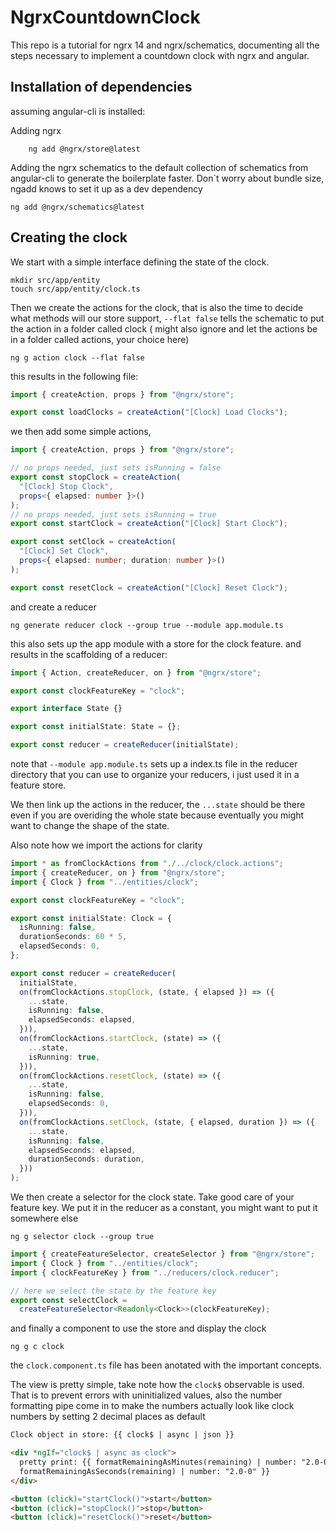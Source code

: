 # NgrxCountdownClock

This repo is a tutorial for ngrx 14 and ngrx/schematics, documenting all the steps necessary to implement a countdown clock with ngrx and angular.

## Installation of dependencies

assuming angular-cli is installed:

Adding ngrx

```
    ng add @ngrx/store@latest
```

Adding the ngrx schematics to the default collection of schematics from angular-cli to generate the boilerplate faster. Don`t worry about bundle size, ngadd knows to set it up as a dev dependency

```
ng add @ngrx/schematics@latest
```

## Creating the clock

We start with a simple interface defining the state of the clock.

```
mkdir src/app/entity
touch src/app/entity/clock.ts
```

Then we create the actions for the clock, that is also the time to decide what methods will our store support, `--flat false` tells the schematic to put the action in a folder called clock ( might also ignore and let the actions be in a folder called actions, your choice here)

```
ng g action clock --flat false
```

this results in the following file:

```typescript
import { createAction, props } from "@ngrx/store";

export const loadClocks = createAction("[Clock] Load Clocks");
```

we then add some simple actions,

```typescript
import { createAction, props } from "@ngrx/store";

// no props needed, just sets isRunning = false
export const stopClock = createAction(
  "[Clock] Stop Clock",
  props<{ elapsed: number }>()
);
// no props needed, just sets isRunning = true
export const startClock = createAction("[Clock] Start Clock");

export const setClock = createAction(
  "[Clock] Set Clock",
  props<{ elapsed: number; duration: number }>()
);

export const resetClock = createAction("[Clock] Reset Clock");
```

and create a reducer

```
ng generate reducer clock --group true --module app.module.ts
```

this also sets up the app module with a store for the clock feature. and results in the scaffolding of a reducer:

```typescript
import { Action, createReducer, on } from "@ngrx/store";

export const clockFeatureKey = "clock";

export interface State {}

export const initialState: State = {};

export const reducer = createReducer(initialState);
```

note that `--module app.module.ts` sets up a index.ts file in the reducer directory that you can use to organize your reducers, i just used it in a feature store.

We then link up the actions in the reducer, the `...state` should be there even if you are overiding the whole state
because eventually you might want to change the shape of the state.

Also note how we import the actions for clarity

```typescript
import * as fromClockActions from "./../clock/clock.actions";
import { createReducer, on } from "@ngrx/store";
import { Clock } from "../entities/clock";

export const clockFeatureKey = "clock";

export const initialState: Clock = {
  isRunning: false,
  durationSeconds: 60 * 5,
  elapsedSeconds: 0,
};

export const reducer = createReducer(
  initialState,
  on(fromClockActions.stopClock, (state, { elapsed }) => ({
    ...state,
    isRunning: false,
    elapsedSeconds: elapsed,
  })),
  on(fromClockActions.startClock, (state) => ({
    ...state,
    isRunning: true,
  })),
  on(fromClockActions.resetClock, (state) => ({
    ...state,
    isRunning: false,
    elapsedSeconds: 0,
  })),
  on(fromClockActions.setClock, (state, { elapsed, duration }) => ({
    ...state,
    isRunning: false,
    elapsedSeconds: elapsed,
    durationSeconds: duration,
  }))
);
```

We then create a selector for the clock state. Take good care of your feature key. We put it in the reducer as a constant,
you might want to put it somewhere else

```
ng g selector clock --group true
```

```typescript
import { createFeatureSelector, createSelector } from "@ngrx/store";
import { Clock } from "../entities/clock";
import { clockFeatureKey } from "../reducers/clock.reducer";

// here we select the state by the feature key
export const selectClock =
  createFeatureSelector<Readonly<Clock>>(clockFeatureKey);
```

and finally a component to use the store and display the clock

```
ng g c clock
```

the `clock.component.ts` file has been anotated with the important concepts.

The view is pretty simple, take note how the `clock$` observable is used.
That is to prevent errors with uninitialized values, also the number formatting pipe
come in to make the numbers actually look like clock numbers by setting 2 decimal places as default

```html
Clock object in store: {{ clock$ | async | json }}

<div *ngIf="clock$ | async as clock">
  pretty print: {{ formatRemainingAsMinutes(remaining) | number: "2.0-0" }} : {{
  formatRemainingAsSeconds(remaining) | number: "2.0-0" }}
</div>

<button (click)="startClock()">start</button>
<button (click)="stopClock()">stop</button>
<button (click)="resetClock()">reset</button>
```
